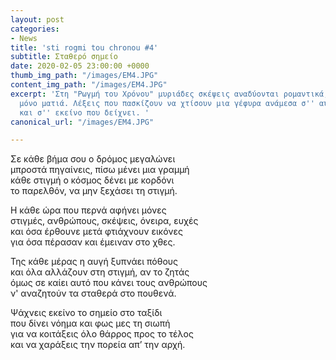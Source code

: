 ```yaml
---
layout: post
categories:
- News
title: 'sti rogmi tou chronou #4'
subtitle: Σταθερό σημείο
date: 2020-02-05 23:00:00 +0000
thumb_img_path: "/images/EM4.JPG"
content_img_path: "/images/EM4.JPG"
excerpt: 'Στη "Ρωγμή του Χρόνου" μυριάδες σκέψεις αναδύονται ρομαντικά, μέσα από μια
  μόνο ματιά. Λέξεις που πασκίζουν να χτίσουν μια γέφυρα ανάμεσα σ'' αυτό που μιλά
  και σ'' εκείνο που δείχνει. '
canonical_url: "/images/EM4.JPG"

---
```

Σε κάθε βήμα σου ο δρόμος μεγαλώνει  
 μπροστά πηγαίνεις, πίσω μένει μια γραμμή  
 κάθε στιγμή ο κόσμος δένει με κορδόνι  
 το παρελθόν, να μην ξεχάσει τη στιγμή.

Η κάθε ώρα που περνά αφήνει μόνες  
 στιγμές, ανθρώπους, σκέψεις, όνειρα, ευχές  
 και όσα έρθουνε μετά φτιάχνουν εικόνες  
 για όσα πέρασαν και έμειναν στο χθες.

Της κάθε μέρας η αυγή ξυπνάει πόθους   
 και όλα αλλάζουν στη στιγμή, αν το ζητάς  
 όμως σε καίει αυτό που κάνει τους ανθρώπους  
ν' αναζητούν τα σταθερά στο πουθενά.

Ψάχνεις εκείνο το σημείο στο ταξίδι  
 που δίνει νόημα και φως μες τη σιωπή  
 για να κοιτάξεις όλο θάρρος προς το τέλος  
 και να χαράξεις την πορεία απ’ την αρχή.